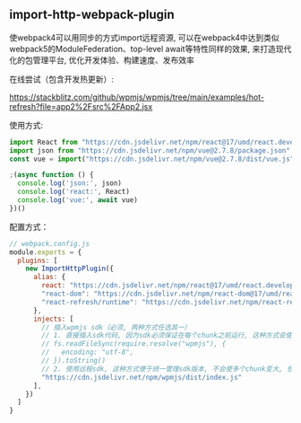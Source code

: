 ## import-http-webpack-plugin
使webpack4可以用同步的方式import远程资源, 可以在webpack4中达到类似webpack5的ModuleFederation、top-level await等特性同样的效果, 来打造现代化的包管理平台, 优化开发体验、构建速度、发布效率


在线尝试（包含开发热更新）:

https://stackblitz.com/github/wpmjs/wpmjs/tree/main/examples/hot-refresh?file=app2%2Fsrc%2FApp2.jsx

使用方式:
``` js
import React from "https://cdn.jsdelivr.net/npm/react@17/umd/react.development.js"
import json from "https://cdn.jsdelivr.net/npm/vue@2.7.8/package.json"
const vue = import("https://cdn.jsdelivr.net/npm/vue@2.7.8/dist/vue.js")

;(async function () {
  console.log('json:', json)
  console.log('react:', React)
  console.log('vue:', await vue)
})()
```


配置方式：
``` js
// webpack.config.js
module.exports = {
  plugins: [
    new ImportHttpPlugin({
      alias: {
        react: "https://cdn.jsdelivr.net/npm/react@17/umd/react.development.js",
        "react-dom": "https://cdn.jsdelivr.net/npm/react-dom@17/umd/react-dom.development.js",
        "react-refresh/runtime": "https://cdn.jsdelivr.net/npm/react-refresh-umd@0/dist/index.js", // dev模式配合@pmmmwh/react-refresh-webpack-plugin热更新
      },
      injects: [
        // 插入wpmjs sdk（必须, 两种方式任选其一）
        // 1. 直接插入sdk代码, 因为sdk必须保证在每个chunk之前运行, 这种方式会使每个chunk变大
        // fs.readFileSync(require.resolve("wpmjs"), {
        //   encoding: "utf-8",
        // }).toString()
        // 2. 使用远程sdk, 这种方式便于统一管理sdk版本, 不会使多个chunk变大, 但是推荐将sdk存放于自己的cdn, 如果使用npm的cdn比较慢
        "https://cdn.jsdelivr.net/npm/wpmjs/dist/index.js"
      ],
    })
  ]
}
```